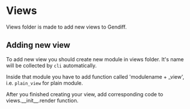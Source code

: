 # Views

Views folder is made to add new views to Gendiff.

## Adding new view

To add new view you should create new module in views folder.
It's name will be collected by `cli` automatically.

Inside that module you have to add function called 'modulename + _view', i.e. `plain_view` for plain module.

After you finished creating your view, add corresponding code to views.\_\_init__.render function.
